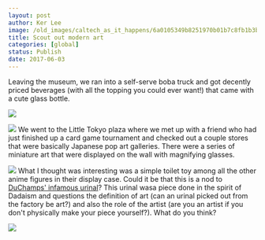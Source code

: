 ```yaml
---
layout: post
author: Ker Lee
image: /old_images/caltech_as_it_happens/6a0105349b8251970b01b7c8fb1b3b970b.jpg
title: Scout out modern art
categories: [global]
status: Publish
date: 2017-06-03
---
```


Leaving the museum, we ran into a self-serve boba truck and got decently priced beverages (with all the topping you could ever want!) that came with a cute glass bottle.

![](/old_images/6a0105349b8251970b01b7c8fb1b4f970b-320wi.jpg)

![](/old_images/6a0105349b8251970b01b7c8fb1b53970b-320wi.jpg)
We went to the Little Tokyo plaza where we met up with a friend who had just finished up a card game tournament and checked out a couple stores that were basically Japanese pop art galleries. There were a series of miniature art that were displayed on the wall with magnifying glasses.


![](/old_images/6a0105349b8251970b01b7c8fb1b3f970b-320wi.jpg)
What I thought was interesting was a simple toilet toy among all the other anime figures in their display case. Could it be that this is a nod to [DuChamps' infamous urinal](https://en.wikipedia.org/wiki/Fountain_(Duchamp))? This urinal wasa piece done in the spirit of Dadaism and questions the definition of art (can an urinal picked out from the factory be art?) and also the role of the artist (are you an artist if you don't physically make your piece yourself?). What do you think?


![](/old_images/6a0105349b8251970b01b7c8fb1b43970b-320wi.jpg)
